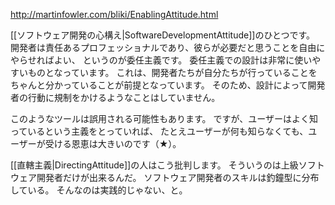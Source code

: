 http://martinfowler.com/bliki/EnablingAttitude.html

[[ソフトウェア開発の心構え|SoftwareDevelopmentAttitude]]のひとつです。
開発者は責任あるプロフェッショナルであり、彼らが必要だと思うことを自由にやらせればよい、
というのが委任主義です。
委任主義での設計は非常に使いやすいものとなっています。
これは、開発者たちが自分たちが行っていることをちゃんと分かっていることが前提となっています。
そのため、設計によって開発者の行動に規制をかけるようなことはしていません。

このようなツールは誤用される可能性もあります。
ですが、ユーザーはよく知っているという主義をとっていれば、
たとえユーザーが何も知らなくても、ユーザーが受ける恩恵は大きいのです（★）。

[[直轄主義|DirectingAttitude]]の人はこう批判します。
そういうのは上級ソフトウェア開発者だけが出来るんだ。
ソフトウェア開発者のスキルは釣鐘型に分布している。
そんなのは実践的じゃない、と。